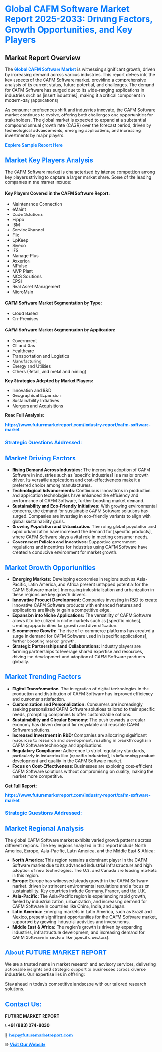 <h1 style="color: #007BFF;">Global CAFM Software Market Report 2025-2033: Driving Factors, Growth Opportunities, and Key Players</h1>

<section id="overview">
<h2>Market Report Overview</h2>
<p>The <a href="https://www.futuremarketreport.com/industry-report/cafm-software-market" style="color: #007BFF; text-decoration: none;"><strong>Global CAFM Software Market</strong></a> is witnessing significant growth, driven by increasing demand across various industries. This report delves into the key aspects of the CAFM Software market, providing a comprehensive analysis of its current status, future potential, and challenges. The demand for CAFM Software has surged due to its wide-ranging applications in industries such as [insert industries], making it a critical component in modern-day [applications].</p>
<p>As consumer preferences shift and industries innovate, the CAFM Software market continues to evolve, offering both challenges and opportunities for stakeholders. The global market is expected to expand at a substantial compound annual growth rate (CAGR) over the forecast period, driven by technological advancements, emerging applications, and increasing investments by major players.</p>
</section>

<section id="overview">
<p><a href="https://www.futuremarketreport.com/request-sample/reportId=47909" style="color: #007BFF; text-decoration: none;"><strong>Explore Sample Report Here</strong></a></p>
</section>

<section id="key-players">
<h2 style="color: #007BFF;">Market Key Players Analysis</h2>
<p>The CAFM Software market is characterized by intense competition among key players striving to capture a larger market share. Some of the leading companies in the market include:</p>
<h4>Key Players Covered in the CAFM Software Report:</h4>
<ul><li>Maintenance Connection</li><li>eMaint</li><li>Dude Solutions</li><li>Hippo</li><li>IBM</li><li>ServiceChannel</li><li>Fiix</li><li>UpKeep</li><li>Siveco</li><li>IFS</li><li>ManagerPlus</li><li>Axxerion</li><li>MPulse</li><li>MVP Plant</li><li>MCS Solutions</li><li>DPSI</li><li>Real Asset Management</li><li>MicroMain</li></ul>
<h4>CAFM Software Market Segmentation by Type:</h4>
<ul><li>Cloud Based</li><li>On-Premises</li></ul>

<h4>CAFM Software Market Segmentation by Application:</h4>
<ul><li>Government</li><li>Oil and Gas</li><li>Healthcare</li><li>Transportation and Logistics</li><li>Manufacturing</li><li>Energy and Utilities</li><li>Others (Retail, and metal and mining)</li></ul>
<p><strong>Key Strategies Adopted by Market Players:</strong></p>
<ul>
<li>Innovation and R&D</li>
<li>Geographical Expansion</li>
<li>Sustainability Initiatives</li>
<li>Mergers and Acquisitions</li>
</ul>
</section>

<section>
<p><strong>Read Full Analysis: </strong></p><a href="https://www.futuremarketreport.com/industry-report/cafm-software-market" style="color: #007BFF; text-decoration: none;"><strong>https://www.futuremarketreport.com/industry-report/cafm-software-market</strong></a>
<h3 style="color: #007BFF;">Strategic Questions Addressed:</h3>
</section>

<section id="driving-factors">
<h2 style="color: #007BFF;">Market Driving Factors</h2>
<ul>
<li><strong>Rising Demand Across Industries:</strong> The increasing adoption of CAFM Software in industries such as [specific industries] is a major growth driver. Its versatile applications and cost-effectiveness make it a preferred choice among manufacturers.</li>
<li><strong>Technological Advancements:</strong> Continuous innovations in production and application technologies have enhanced the efficiency and performance of CAFM Software, further boosting market demand.</li>
<li><strong>Sustainability and Eco-Friendly Initiatives:</strong> With growing environmental concerns, the demand for sustainable CAFM Software solutions has surged. Companies are investing in eco-friendly variants to align with global sustainability goals.</li>
<li><strong>Growing Population and Urbanization:</strong> The rising global population and rapid urbanization have increased the demand for [specific products], where CAFM Software plays a vital role in meeting consumer needs.</li>
<li><strong>Government Policies and Incentives:</strong> Supportive government regulations and incentives for industries using CAFM Software have created a conducive environment for market growth.</li>
</ul>
</section>

<section id="growth-opportunities">
<h2 style="color: #007BFF;">Market Growth Opportunities</h2>
<ul>
<li><strong>Emerging Markets:</strong> Developing economies in regions such as Asia-Pacific, Latin America, and Africa present untapped potential for the CAFM Software market. Increasing industrialization and urbanization in these regions are key growth drivers.</li>
<li><strong>Innovative Product Development:</strong> Companies investing in R&D to create innovative CAFM Software products with enhanced features and applications are likely to gain a competitive edge.</li>
<li><strong>Expansion into Niche Applications:</strong> The versatility of CAFM Software allows it to be utilized in niche markets such as [specific niches], creating opportunities for growth and diversification.</li>
<li><strong>E-commerce Growth:</strong> The rise of e-commerce platforms has created a surge in demand for CAFM Software used in [specific applications], further boosting market growth.</li>
<li><strong>Strategic Partnerships and Collaborations:</strong> Industry players are forming partnerships to leverage shared expertise and resources, driving the development and adoption of CAFM Software products globally.</li>
</ul>
</section>

<section id="trending-factors">
<h2 style="color: #007BFF;">Market Trending Factors</h2>
<ul>
<li><strong>Digital Transformation:</strong> The integration of digital technologies in the production and distribution of CAFM Software has improved efficiency and customer satisfaction.</li>
<li><strong>Customization and Personalization:</strong> Consumers are increasingly seeking personalized CAFM Software solutions tailored to their specific needs, prompting companies to offer customizable options.</li>
<li><strong>Sustainability and Circular Economy:</strong> The push towards a circular economy has driven demand for recyclable and reusable CAFM Software solutions.</li>
<li><strong>Increased Investment in R&D:</strong> Companies are allocating significant resources to research and development, resulting in breakthroughs in CAFM Software technology and applications.</li>
<li><strong>Regulatory Compliance:</strong> Adherence to strict regulatory standards, particularly in industries like [specific industries], is influencing product development and quality in the CAFM Software market.</li>
<li><strong>Focus on Cost-Effectiveness:</strong> Businesses are exploring cost-efficient CAFM Software solutions without compromising on quality, making the market more competitive.</li>
</ul>
</section>

<section>
<p><strong>Get Full Report: </strong></p><a href="https://www.futuremarketreport.com/industry-report/cafm-software-market" style="color: #007BFF; text-decoration: none;"><strong>https://www.futuremarketreport.com/industry-report/cafm-software-market</strong></a>
<h3 style="color: #007BFF;">Strategic Questions Addressed:</h3>
</section>


<section id="regional-analysis">
<h2 style="color: #007BFF;">Market Regional Analysis</h2>
<p>The global CAFM Software market exhibits varied growth patterns across different regions. The key regions analyzed in this report include North America, Europe, Asia-Pacific, Latin America, and the Middle East & Africa:</p>
<ul>
<li><strong>North America:</strong> This region remains a dominant player in the CAFM Software market due to its advanced industrial infrastructure and high adoption of new technologies. The U.S. and Canada are leading markets in this region.</li>
<li><strong>Europe:</strong> Europe has witnessed steady growth in the CAFM Software market, driven by stringent environmental regulations and a focus on sustainability. Key countries include Germany, France, and the U.K.</li>
<li><strong>Asia-Pacific:</strong> The Asia-Pacific region is experiencing rapid growth, fueled by industrialization, urbanization, and increasing demand for CAFM Software in countries like China, India, and Japan.</li>
<li><strong>Latin America:</strong> Emerging markets in Latin America, such as Brazil and Mexico, present significant opportunities for the CAFM Software market, supported by growing industrial activities and investments.</li>
<li><strong>Middle East & Africa:</strong> The region’s growth is driven by expanding industries, infrastructure development, and increasing demand for CAFM Software in sectors like [specific sectors].</li>
</ul>
</section>

<footer>
<h2 style="color: #007BFF;">About FUTURE MARKET REPORT</h2>
<p>We are a trusted name in market research and advisory services, delivering actionable insights and strategic support to businesses across diverse industries. Our expertise lies in offering:</p>

<p>Stay ahead in today’s competitive landscape with our tailored research solutions.</p>

<h2 style="color: #007BFF;">Contact Us:</h2>
<p><strong>FUTURE MARKET REPORT</strong></p>
<p>📞 <strong>+91 (883) 074-8030</strong></p>
<p>📧 <strong><a href="mailto:help@futuremarketreport.com" style="color: #007BFF;">help@futuremarketreport.com</a></strong></p>
<p>🌐 <strong><a href="https://www.futuremarketreport.com/" style="color: #007BFF;">Visit Our Website</a></strong></p>
</footer>